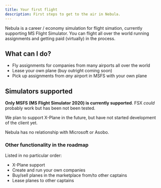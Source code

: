 ```yaml
---
title: Your first flight
description: First steps to get to the air in Nebula.
---
```


Nebula is a career / economy simulation for flight simation, currently supporting MS Flight Simulator. You can flight all over the world running assignments and getting paid (virtually) in the process.

## What can I do?

- Fly assignments for companies from many airports all over the world
- Lease your own plane (buy outright coming soon)
- Pick up assignments from _any_ airport in MSFS with your own plane

## Simulators supported

**Only MSFS (MS Flight Simulator 2020) is currently supported**. FSX _could_ probably work but has been not been tested.

We plan to support X-Plane in the future, but have not started development of the client yet.

Nebula has no relationship with Microsoft or Asobo.

### Other functionality in the roadmap

Listed in no particular order:

- X-Plane support
- Create and run your own companies
- Buy/sell planes in the marketplace from/to other captains
- Lease planes to other captains

